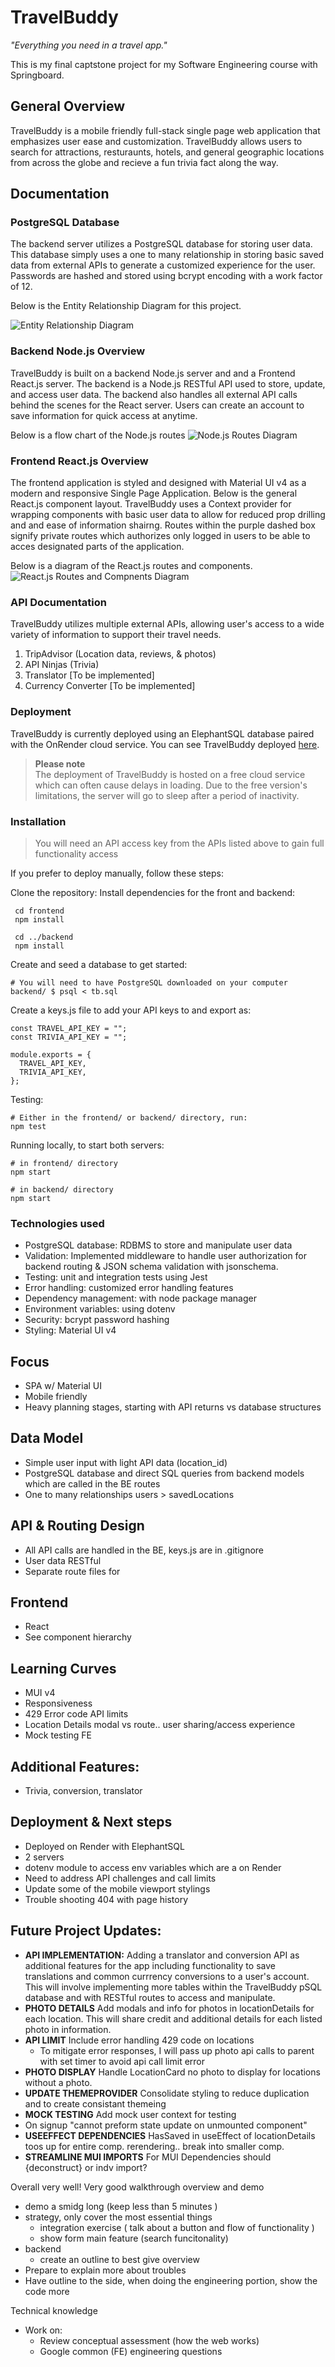# TravelBuddy

_"Everything you need in a travel app."_

This is my final captstone project for my Software Engineering course with Springboard.

## General Overview

TravelBuddy is a mobile friendly full-stack single page web application that emphasizes user ease and customization. TravelBuddy allows users to search for attractions, resturaunts, hotels, and general geographic locations from across the globe and recieve a fun trivia fact along the way.

## Documentation

### PostgreSQL Database

The backend server utilizes a PostgreSQL database for storing user data. This database simply uses a one to many relationship in storing basic saved data from external APIs to generate a customized experience for the user. Passwords are hashed and stored using bcrypt encoding with a work factor of 12.

Below is the Entity Relationship Diagram for this project.

![Entity Relationship Diagram](/documentation/ERD.jpg)

### Backend Node.js Overview

TravelBuddy is built on a backend Node.js server and and a Frontend React.js server. The backend is a Node.js RESTful API used to store, update, and access user data. The backend also handles all external API calls behind the scenes for the React server. Users can create an account to save information for quick access at anytime.

Below is a flow chart of the Node.js routes
![Node.js Routes Diagram](/documentation/BackendRoutes.jpg)

### Frontend React.js Overview

The frontend application is styled and designed with Material UI v4 as a modern and responsive Single Page Application. Below is the general React.js component layout.
TravelBuddy uses a Context provider for wrapping components with basic user data to allow for reduced prop drilling and and ease of information shairng. Routes within the purple dashed box signify private routes which authorizes only logged in users to be able to acces designated parts of the application.

Below is a diagram of the React.js routes and components.
![React.js Routes and Compnents Diagram](/documentation/ReactComponentMap.jpg)

### API Documentation

TravelBuddy utilizes multiple external APIs, allowing user's access to a wide variety of information to support their travel needs.

1. TripAdvisor (Location data, reviews, & photos)
2. API Ninjas (Trivia)
3. Translator [To be implemented]
4. Currency Converter [To be implemented]

### Deployment

TravelBuddy is currently deployed using an ElephantSQL database paired with the OnRender cloud service.
You can see TravelBuddy deployed [here](https://travelbuddy-egbq.onrender.com/).

> **Please note** <br/>
> The deployment of TravelBuddy is hosted on a free cloud service which can often cause delays in loading. Due to the free version's limitations, the server will go to sleep after a period of inactivity.

### Installation

> You will need an API access key from the APIs listed above to gain full functionality access

If you prefer to deploy manually, follow these steps:

Clone the repository:
Install dependencies for the front and backend:

```
 cd frontend
 npm install
```

```
 cd ../backend
 npm install
```

Create and seed a database to get started:

```
# You will need to have PostgreSQL downloaded on your computer
backend/ $ psql < tb.sql
```

Create a keys.js file to add your API keys to and export as:

```
const TRAVEL_API_KEY = "";
const TRIVIA_API_KEY = "";

module.exports = {
  TRAVEL_API_KEY,
  TRIVIA_API_KEY,
};
```

Testing:

```
# Either in the frontend/ or backend/ directory, run:
npm test
```

Running locally, to start both servers:

```
# in frontend/ directory
npm start

# in backend/ directory
npm start
```

### Technologies used

- PostgreSQL database: RDBMS to store and manipulate user data
- Validation: Implemented middleware to handle user authorization for backend routing & JSON schema validation with jsonschema.
- Testing: unit and integration tests using Jest
- Error handling: customized error handling features
- Dependency management: with node package manager
- Environment variables: using dotenv
- Security: bcrypt password hashing
- Styling: Material UI v4

## Focus

- SPA w/ Material UI
- Mobile friendly
- Heavy planning stages, starting with API returns vs database structures

## Data Model

- Simple user input with light API data (location_id)
- PostgreSQL database and direct SQL queries from backend models which are called in the BE routes
- One to many relationships users > savedLocations

## API & Routing Design

- All API calls are handled in the BE, keys.js are in .gitignore
- User data RESTful
- Separate route files for

## Frontend

- React
- See component hierarchy

## Learning Curves

- MUI v4
- Responsiveness
- 429 Error code API limits
- Location Details modal vs route.. user sharing/access experience
- Mock testing FE

## Additional Features:

- Trivia, conversion, translator

## Deployment & Next steps

- Deployed on Render with ElephantSQL
- 2 servers
- dotenv module to access env variables which are a on Render
- Need to address API challenges and call limits
- Update some of the mobile viewport stylings
- Trouble shooting 404 with page history

## Future Project Updates:

- **API IMPLEMENTATION:** Adding a translator and conversion API as additional features for the app including functionality to save translations and common currrency conversions to a user's account. This will involve implementing more tables within the TravelBuddy pSQL database and with RESTful routes to access and manipulate.
- **PHOTO DETAILS** Add modals and info for photos in locationDetails for each location. This will share credit and additional details for each listed photo in information.
- **API LIMIT** Include error handling 429 code on locations
  - To mitigate error responses, I will pass up photo api calls to parent with set timer to avoid api call limit error
- **PHOTO DISPLAY** Handle LocationCard no photo to display for locations without a photo.
- **UPDATE THEMEPROVIDER** Consolidate styling to reduce duplication and to create consistant themeing
- **MOCK TESTING** Add mock user context for testing
- On signup "cannot preform state update on unmounted component"
- **USEEFFECT DEPENDENCIES** HasSaved in useEffect of locationDetails toos up for entire comp. rerendering.. break into smaller comp.
- **STREAMLINE MUI IMPORTS** For MUI Dependencies should {deconstruct} or indv import?

Overall very well!
Very good walkthrough overview and demo

- demo a smidg long (keep less than 5 minutes )
- strategy, only cover the most essential things
  - integration exercise ( talk about a button and flow of functionality )
  - show form main feature (search funcitonality)
- backend
  - create an outline to best give overview
- Prepare to explain more about troubles
- Have outline to the side, when doing the engineering portion, show the code more

Technical knowledge

- Work on:
  - Review conceptual assessment (how the web works)
  - Google common (FE) engineering questions
